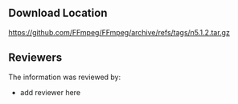 ## Download Location

https://github.com/FFmpeg/FFmpeg/archive/refs/tags/n5.1.2.tar.gz

## Reviewers

The information was reviewed by:

* add reviewer here
